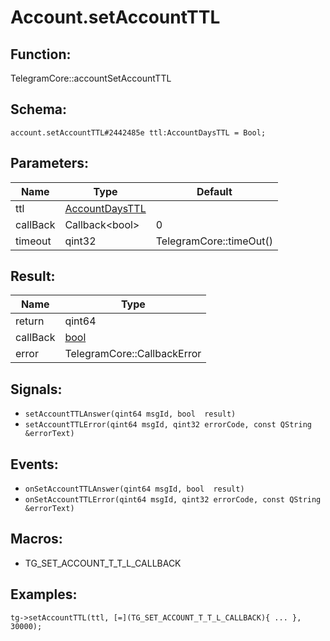 # Account.setAccountTTL

## Function:

TelegramCore::accountSetAccountTTL

## Schema:

`account.setAccountTTL#2442485e ttl:AccountDaysTTL = Bool;`
## Parameters:

|Name|Type|Default|
|----|----|-------|
|ttl|[AccountDaysTTL](../../types/accountdaysttl.md)||
|callBack|Callback<bool\>|0|
|timeout|qint32|TelegramCore::timeOut()|

## Result:

|Name|Type|
|----|----|
|return|qint64|
|callBack|[bool](../../types/bool.md)|
|error|TelegramCore::CallbackError|

## Signals:

* `setAccountTTLAnswer(qint64 msgId, bool  result)`
* `setAccountTTLError(qint64 msgId, qint32 errorCode, const QString &errorText)`

## Events:

* `onSetAccountTTLAnswer(qint64 msgId, bool  result)`
* `onSetAccountTTLError(qint64 msgId, qint32 errorCode, const QString &errorText)`

## Macros:

* TG_SET_ACCOUNT_T_T_L_CALLBACK

## Examples:

`tg->setAccountTTL(ttl, [=](TG_SET_ACCOUNT_T_T_L_CALLBACK){
    ...
}, 30000);`
